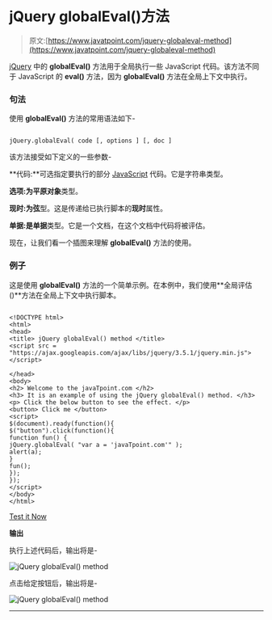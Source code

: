 # jQuery globalEval()方法

> 原文:[https://www.javatpoint.com/jquery-globaleval-method](https://www.javatpoint.com/jquery-globaleval-method)

[jQuery](https://www.javatpoint.com/jquery-tutorial) 中的 **globalEval()** 方法用于全局执行一些 JavaScript 代码。该方法不同于 JavaScript 的 **eval()** 方法，因为 **globalEval()** 方法在全局上下文中执行。

### 句法

使用 **globalEval()** 方法的常用语法如下-

```

jQuery.globalEval( code [, options ] [, doc ]

```

该方法接受如下定义的一些参数-

**代码:**可选指定要执行的部分 [JavaScript](https://www.javatpoint.com/javascript-tutorial) 代码。它是字符串类型。

**选项:**为**平原对象**类型。

**现时:**为**弦**型。这是传递给已执行脚本的**现时**属性。

**单据:**是**单据**类型。它是一个文档，在这个文档中代码将被评估。

现在，让我们看一个插图来理解 **globalEval()** 方法的使用。

### 例子

这是使用 **globalEval()** 方法的一个简单示例。在本例中，我们使用**全局评估()**方法在全局上下文中执行脚本。

```

<!DOCTYPE html>
<html>
<head>
<title> jQuery globalEval() method </title>
<script src = "https://ajax.googleapis.com/ajax/libs/jquery/3.5.1/jquery.min.js"> </script>

</head>
<body>
<h2> Welcome to the javaTpoint.com </h2>
<h3> It is an example of using the jQuery globalEval() method. </h3>
<p> Click the below button to see the effect. </p>
<button> Click me </button>
<script>
$(document).ready(function(){
$("button").click(function(){
function fun() {
jQuery.globalEval( "var a = 'javaTpoint.com'" );
alert(a);
}
fun();
});
});
</script>
</body>
</html>

```

[Test it Now](https://www.javatpoint.com/oprweb/test.jsp?filename=jquery-globaleval-method1)

**输出**

执行上述代码后，输出将是-

![jQuery globalEval() method](../Images/f15ec17b3069dc01e7bec30079b2f56c.png)

点击给定按钮后，输出将是-

![jQuery globalEval() method](../Images/b6c5dbd844adf701e4e55adb8923a2ac.png)

* * *